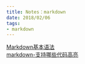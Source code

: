 ```yaml
---
title: Notes：markdown
date: 2018/02/06
tags:
- markdown
---
```


[Markdown基本语法](https://www.jianshu.com/p/191d1e21f7ed)  
[markdown-支持哪些代码高亮](https://blog.csdn.net/u013866352/article/details/105386133)